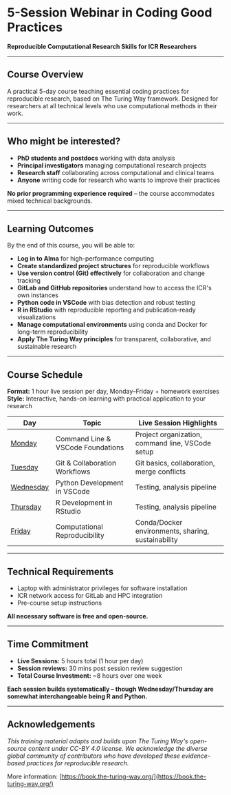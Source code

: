 # 5-Session Webinar in Coding Good Practices
**Reproducible Computational Research Skills for ICR Researchers**

---

## **Course Overview**

A practical 5-day course teaching essential coding practices for reproducible research, based on The Turing Way framework. Designed for researchers at all technical levels who use computational methods in their work.

---

## **Who might be interested?**

- **PhD students and postdocs** working with data analysis
- **Principal investigators** managing computational research projects  
- **Research staff** collaborating across computational and clinical teams
- **Anyone** writing code for research who wants to improve their practices

**No prior programming experience required** – the course accommodates mixed technical backgrounds.

---

## **Learning Outcomes**

By the end of this course, you will be able to:

- **Log in to Alma** for high-performance computing
- **Create standardized project structures** for reproducible workflows
- **Use version control (Git) effectively** for collaboration and change tracking
- **GitLab and GitHub repositories** understand how to access the ICR's own instances
- **Python code in VSCode** with bias detection and robust testing
- **R in RStudio** with reproducible reporting and publication-ready visualizations
- **Manage computational environments** using conda and Docker for long-term reproducibility
- **Apply The Turing Way principles** for transparent, collaborative, and sustainable research

---

## **Course Schedule**


**Format:** 1 hour live session per day, Monday–Friday + homework exercises  
**Style:** Interactive, hands-on learning with practical application to your research

| Day                       | Topic                             | Live Session Highlights                             |
|---------------------------|-----------------------------------|-----------------------------------------------------|
| [Monday](monday.md)       | Command Line & VSCode Foundations | Project organization, command line, VSCode setup    |
| [Tuesday](tuesday.md)     | Git & Collaboration Workflows     | Git basics, collaboration, merge conflicts          |
| [Wednesday](wednesday.md) | Python Development in VSCode      | Testing, analysis pipeline                          |
| [Thursday](thursday.md)   | R Development in RStudio          | Testing, analysis pipeline                          |
| [Friday](friday.md)       | Computational Reproducibility     | Conda/Docker environments, sharing, sustainability  |

---

## **Technical Requirements**

- Laptop with administrator privileges for software installation
- ICR network access for GitLab and HPC integration
- Pre-course setup instructions 

**All necessary software is free and open-source.**

---

## **Time Commitment**


- **Live Sessions:** 5 hours total (1 hour per day)
- **Session reviews:** 30 mins post session review suggestion
- **Total Course Investment:** ~8 hours over one week

**Each session builds systematically – though Wednesday/Thursday are somewhat interchangeable being R and Python.**

---

## **Acknowledgements**

*This training material adapts and builds upon The Turing Way's open-source content under CC-BY 4.0 license. We acknowledge the diverse global community of contributors who have developed these evidence-based practices for reproducible research.*

More information: [https://book.the-turing-way.org/](https://book.the-turing-way.org/)